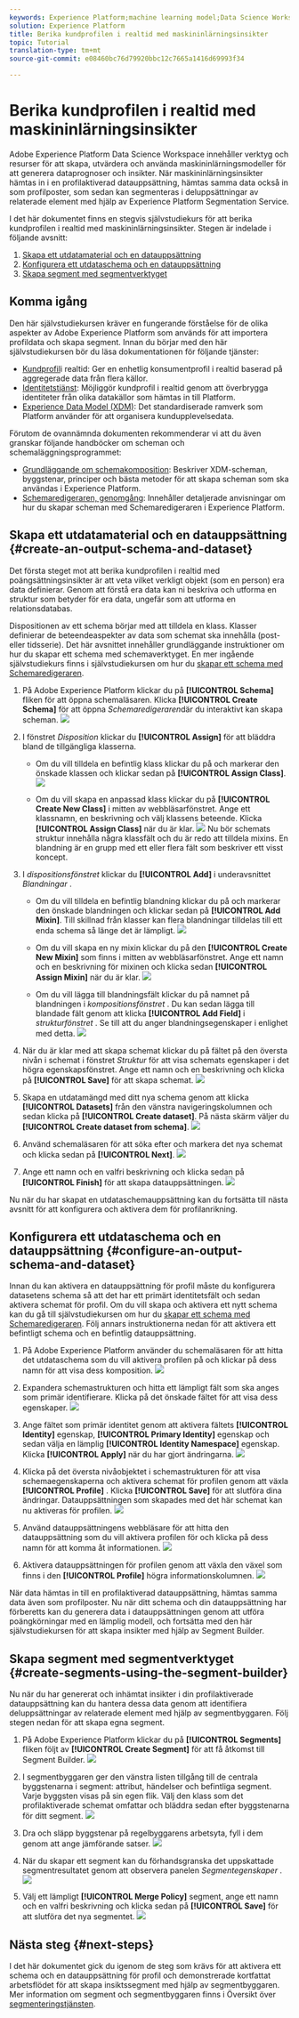 ```yaml
---
keywords: Experience Platform;machine learning model;Data Science Workspace;Real-time Customer Profile;popular topics
solution: Experience Platform
title: Berika kundprofilen i realtid med maskininlärningsinsikter
topic: Tutorial
translation-type: tm+mt
source-git-commit: e08460bc76d79920bbc12c7665a1416d69993f34

---
```



# Berika kundprofilen i realtid med maskininlärningsinsikter

Adobe Experience Platform Data Science Workspace innehåller verktyg och resurser för att skapa, utvärdera och använda maskininlärningsmodeller för att generera dataprognoser och insikter. När maskininlärningsinsikter hämtas in i en profilaktiverad datauppsättning, hämtas samma data också in som profilposter, som sedan kan segmenteras i deluppsättningar av relaterade element med hjälp av Experience Platform Segmentation Service.

I det här dokumentet finns en stegvis självstudiekurs för att berika kundprofilen i realtid med maskininlärningsinsikter. Stegen är indelade i följande avsnitt:

1. [Skapa ett utdatamaterial och en datauppsättning](#create-an-output-schema-and-dataset)
2. [Konfigurera ett utdataschema och en datauppsättning](#configure-an-output-schema-and-dataset)
3. [Skapa segment med segmentverktyget](#create-segments-using-the-segment-builder)

## Komma igång

Den här självstudiekursen kräver en fungerande förståelse för de olika aspekter av Adobe Experience Platform som används för att importera profildata och skapa segment. Innan du börjar med den här självstudiekursen bör du läsa dokumentationen för följande tjänster:

* [Kundprofil](../../rtcdp/overview.md)i realtid: Ger en enhetlig konsumentprofil i realtid baserad på aggregerade data från flera källor.
* [Identitetstjänst](../../identity-service/home.md): Möjliggör kundprofil i realtid genom att överbrygga identiteter från olika datakällor som hämtas in till Platform.
* [Experience Data Model (XDM)](../../xdm/home.md): Det standardiserade ramverk som Platform använder för att organisera kundupplevelsedata.

Förutom de ovannämnda dokumenten rekommenderar vi att du även granskar följande handböcker om scheman och schemaläggningsprogrammet:

* [Grundläggande om schemakomposition](../../xdm/schema/composition.md): Beskriver XDM-scheman, byggstenar, principer och bästa metoder för att skapa scheman som ska användas i Experience Platform.
* [Schemaredigeraren, genomgång](../../xdm/tutorials/create-schema-ui.md): Innehåller detaljerade anvisningar om hur du skapar scheman med Schemaredigeraren i Experience Platform.

## Skapa ett utdatamaterial och en datauppsättning {#create-an-output-schema-and-dataset}

Det första steget mot att berika kundprofilen i realtid med poängsättningsinsikter är att veta vilket verkligt objekt (som en person) era data definierar. Genom att förstå era data kan ni beskriva och utforma en struktur som betyder för era data, ungefär som att utforma en relationsdatabas.

Dispositionen av ett schema börjar med att tilldela en klass. Klasser definierar de beteendeaspekter av data som schemat ska innehålla (post- eller tidsserie). Det här avsnittet innehåller grundläggande instruktioner om hur du skapar ett schema med schemaverktyget. En mer ingående självstudiekurs finns i självstudiekursen om hur du [skapar ett schema med Schemaredigeraren](../../xdm/tutorials/create-schema-ui.md).

1. På Adobe Experience Platform klickar du på **[!UICONTROL Schema]** fliken för att öppna schemaläsaren. Klicka **[!UICONTROL Create Schema]** för att öppna *Schemaredigeraren*där du interaktivt kan skapa scheman.
   ![](../images/models-recipes/enrich-rtcdp/schema_browser.png)

2. I fönstret *Disposition* klickar du **[!UICONTROL Assign]** för att bläddra bland de tillgängliga klasserna.
   * Om du vill tilldela en befintlig klass klickar du på och markerar den önskade klassen och klickar sedan på **[!UICONTROL Assign Class]**.
      ![](../images/models-recipes/enrich-rtcdp/existing_class.png)

   * Om du vill skapa en anpassad klass klickar du på **[!UICONTROL Create New Class]** i mitten av webbläsarfönstret. Ange ett klassnamn, en beskrivning och välj klassens beteende. Klicka **[!UICONTROL Assign Class]** när du är klar.
      ![](../images/models-recipes/enrich-rtcdp/create_new_class.png)
   Nu bör schemats struktur innehålla några klassfält och du är redo att tilldela mixins. En blandning är en grupp med ett eller flera fält som beskriver ett visst koncept.

3. I *dispositionsfönstret* klickar du **[!UICONTROL Add]** i underavsnittet *Blandningar* .
   * Om du vill tilldela en befintlig blandning klickar du på och markerar den önskade blandningen och klickar sedan på **[!UICONTROL Add Mixin]**. Till skillnad från klasser kan flera blandningar tilldelas till ett enda schema så länge det är lämpligt.
      ![](../images/models-recipes/enrich-rtcdp/existing_mixin.png)

   * Om du vill skapa en ny mixin klickar du på den **[!UICONTROL Create New Mixin]** som finns i mitten av webbläsarfönstret. Ange ett namn och en beskrivning för mixinen och klicka sedan **[!UICONTROL Assign Mixin]** när du är klar.
      ![](../images/models-recipes/enrich-rtcdp/create_new_mixin.png)

   * Om du vill lägga till blandningsfält klickar du på namnet på blandningen i *kompositionsfönstret* . Du kan sedan lägga till blandade fält genom att klicka **[!UICONTROL Add Field]** i *strukturfönstret* . Se till att du anger blandningsegenskaper i enlighet med detta.
      ![](../images/models-recipes/enrich-rtcdp/mixin_properties.png)

4. När du är klar med att skapa schemat klickar du på fältet på den översta nivån i schemat i fönstret *Struktur* för att visa schemats egenskaper i det högra egenskapsfönstret. Ange ett namn och en beskrivning och klicka på **[!UICONTROL Save]** för att skapa schemat.
   ![](../images/models-recipes/enrich-rtcdp/save_schema.png)

5. Skapa en utdatamängd med ditt nya schema genom att klicka **[!UICONTROL Datasets]** från den vänstra navigeringskolumnen och sedan klicka på **[!UICONTROL Create dataset]**. På nästa skärm väljer du **[!UICONTROL Create dataset from schema]**.
   ![](../images/models-recipes/enrich-rtcdp/dataset_overview.png)

6. Använd schemaläsaren för att söka efter och markera det nya schemat och klicka sedan på **[!UICONTROL Next]**.
   ![](../images/models-recipes/enrich-rtcdp/choose_schema.png)

7. Ange ett namn och en valfri beskrivning och klicka sedan på **[!UICONTROL Finish]** för att skapa datauppsättningen.
   ![](../images/models-recipes/enrich-rtcdp/configure_dataset.png)

Nu när du har skapat en utdataschemauppsättning kan du fortsätta till nästa avsnitt för att konfigurera och aktivera dem för profilanrikning.

## Konfigurera ett utdataschema och en datauppsättning {#configure-an-output-schema-and-dataset}

Innan du kan aktivera en datauppsättning för profil måste du konfigurera datasetens schema så att det har ett primärt identitetsfält och sedan aktivera schemat för profil. Om du vill skapa och aktivera ett nytt schema kan du gå till självstudiekursen om hur du [skapar ett schema med Schemaredigeraren](../../xdm/tutorials/create-schema-ui.md). Följ annars instruktionerna nedan för att aktivera ett befintligt schema och en befintlig datauppsättning.

1. På Adobe Experience Platform använder du schemaläsaren för att hitta det utdataschema som du vill aktivera profilen på och klickar på dess namn för att visa dess komposition.
   ![](../images/models-recipes/enrich-rtcdp/schemas.png)

2. Expandera schemastrukturen och hitta ett lämpligt fält som ska anges som primär identifierare. Klicka på det önskade fältet för att visa dess egenskaper.
   ![](../images/models-recipes/enrich-rtcdp/schema_structure.png)

3. Ange fältet som primär identitet genom att aktivera fältets **[!UICONTROL Identity]** egenskap, **[!UICONTROL Primary Identity]** egenskap och sedan välja en lämplig **[!UICONTROL Identity Namespace]** egenskap. Klicka **[!UICONTROL Apply]** när du har gjort ändringarna.
   ![](../images/models-recipes/enrich-rtcdp/set_identity.png)

4. Klicka på det översta nivåobjektet i schemastrukturen för att visa schemaegenskaperna och aktivera schemat för profilen genom att växla **[!UICONTROL Profile]** . Klicka **[!UICONTROL Save]** för att slutföra dina ändringar. Datauppsättningen som skapades med det här schemat kan nu aktiveras för profilen.
   ![](../images/models-recipes/enrich-rtcdp/enable_schema.png)

5. Använd datauppsättningens webbläsare för att hitta den datauppsättning som du vill aktivera profilen för och klicka på dess namn för att komma åt informationen.
   ![](../images/models-recipes/enrich-rtcdp/datasets.png)

6. Aktivera datauppsättningen för profilen genom att växla den växel som finns i den **[!UICONTROL Profile]** högra informationskolumnen.
   ![](../images/models-recipes/enrich-rtcdp/enable_dataset.png)

När data hämtas in till en profilaktiverad datauppsättning, hämtas samma data även som profilposter. Nu när ditt schema och din datauppsättning har förberetts kan du generera data i datauppsättningen genom att utföra poängkörningar med en lämplig modell, och fortsätta med den här självstudiekursen för att skapa insikter med hjälp av Segment Builder.

## Skapa segment med segmentverktyget {#create-segments-using-the-segment-builder}

Nu när du har genererat och inhämtat insikter i din profilaktiverade datauppsättning kan du hantera dessa data genom att identifiera deluppsättningar av relaterade element med hjälp av segmentbyggaren. Följ stegen nedan för att skapa egna segment.

1. På Adobe Experience Platform klickar du på **[!UICONTROL Segments]** fliken följt av **[!UICONTROL Create Segment]** för att få åtkomst till Segment Builder.
   ![](../images/models-recipes/enrich-rtcdp/segments_overview.png)

2. I segmentbyggaren ger den vänstra listen tillgång till de centrala byggstenarna i segment: attribut, händelser och befintliga segment. Varje byggsten visas på sin egen flik. Välj den klass som det profilaktiverade schemat omfattar och bläddra sedan efter byggstenarna för ditt segment.
   ![](../images/models-recipes/enrich-rtcdp/segment_builder.png)

3. Dra och släpp byggstenar på regelbyggarens arbetsyta, fyll i dem genom att ange jämförande satser.
   ![](../images/models-recipes/enrich-rtcdp/drag_fill.gif)

4. När du skapar ett segment kan du förhandsgranska det uppskattade segmentresultatet genom att observera panelen *Segmentegenskaper* .
   ![](../images/models-recipes/enrich-rtcdp/preview_segment.gif)

5. Välj ett lämpligt **[!UICONTROL Merge Policy]** segment, ange ett namn och en valfri beskrivning och klicka sedan på **[!UICONTROL Save]** för att slutföra det nya segmentet.
   ![](../images/models-recipes/enrich-rtcdp/save_segment.png)


## Nästa steg {#next-steps}

I det här dokumentet gick du igenom de steg som krävs för att aktivera ett schema och en datauppsättning för profil och demonstrerade kortfattat arbetsflödet för att skapa insiktssegment med hjälp av segmentbyggaren. Mer information om segment och segmentbyggaren finns i Översikt över [segmenteringstjänsten](../../segmentation/home.md).